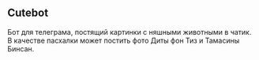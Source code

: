 Cutebot
---

Бот для телеграма, постящий картинки с няшными животными в чатик. В качестве пасхалки может постить фото Диты фон Тиз и Тамасины Бинсан.